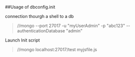 ##Usage of dbconfig.init


connection thourgh a shell to a db
>//mongo --port 27017 -u "myUserAdmin" -p "abc123" --authenticationDatabase "admin"

Launch Init script
>//mongo localhost:27017/test myjsfile.js

